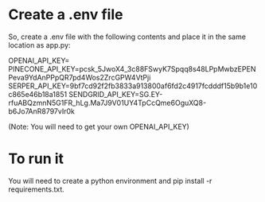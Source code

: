 # Create a .env file
So, create a .env file with the following contents and place it in the same location as app.py:

OPENAI_API_KEY=
PINECONE_API_KEY=pcsk_5JwoX4_3c88FSwyK7Spqq8s48LPpMwbzEPENPeva9YdAnPPpQR7pd4Wos2ZrcGPW4VtPji
SERPER_API_KEY=9bf7cd92f2fb3833a913800af6fd2c4917fcdddf15b9b1e10c865e46b18a1851
SENDGRID_API_KEY=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

(Note: You will need to get your own OPENAI_API_KEY)

# To run it
You will need to create a python environment and pip install -r requirements.txt.

